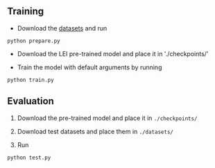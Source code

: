 
## Training
- Download the [datasets](datasets/README.md) and run

```
python prepare.py
```
-  Download the LEI pre-trained model and place it in './checkpoints/'

- Train the model with default arguments by running

```
python train.py
```


## Evaluation

1. Download the pre-trained model and place it in `./checkpoints/`

2. Download test datasets and place them in `./datasets/`

3. Run
```
python test.py
```



